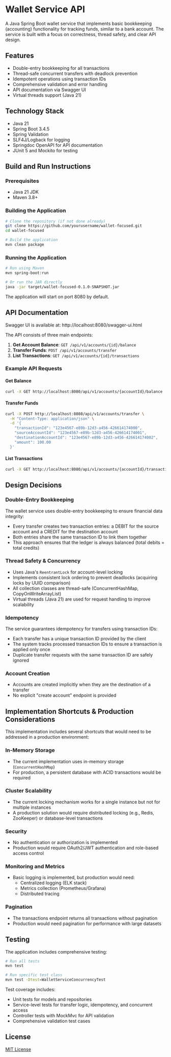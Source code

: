 # Wallet Service API

A Java Spring Boot wallet service that implements basic bookkeeping (accounting) functionality for tracking funds, similar to a bank account. The service is built with a focus on correctness, thread safety, and clear API design.

## Features

- Double-entry bookkeeping for all transactions
- Thread-safe concurrent transfers with deadlock prevention
- Idempotent operations using transaction IDs
- Comprehensive validation and error handling
- API documentation via Swagger UI
- Virtual threads support (Java 21)

## Technology Stack

- Java 21
- Spring Boot 3.4.5
- Spring Validation
- SLF4J/Logback for logging
- Springdoc OpenAPI for API documentation
- JUnit 5 and Mockito for testing

## Build and Run Instructions

### Prerequisites

- Java 21 JDK
- Maven 3.8+

### Building the Application

```bash
# Clone the repository (if not done already)
git clone https://github.com/yourusername/wallet-focused.git
cd wallet-focused

# Build the application
mvn clean package
```

### Running the Application

```bash
# Run using Maven
mvn spring-boot:run

# Or run the JAR directly
java -jar target/wallet-focused-0.1.0-SNAPSHOT.jar
```

The application will start on port 8080 by default.

## API Documentation

Swagger UI is available at: http://localhost:8080/swagger-ui.html

The API consists of three main endpoints:

1. **Get Account Balance**: `GET /api/v1/accounts/{id}/balance`
2. **Transfer Funds**: `POST /api/v1/accounts/transfer`
3. **List Transactions**: `GET /api/v1/accounts/{id}/transactions`

### Example API Requests

#### Get Balance

```bash
curl -X GET http://localhost:8080/api/v1/accounts/{accountId}/balance
```

#### Transfer Funds

```bash
curl -X POST http://localhost:8080/api/v1/accounts/transfer \
  -H "Content-Type: application/json" \
  -d '{
    "transactionId": "123e4567-e89b-12d3-a456-426614174000",
    "sourceAccountId": "123e4567-e89b-12d3-a456-426614174001", 
    "destinationAccountId": "123e4567-e89b-12d3-a456-426614174002",
    "amount": 100.00
  }'
```

#### List Transactions

```bash
curl -X GET http://localhost:8080/api/v1/accounts/{accountId}/transactions
```

## Design Decisions

### Double-Entry Bookkeeping

The wallet service uses double-entry bookkeeping to ensure financial data integrity:

- Every transfer creates two transaction entries: a DEBIT for the source account and a CREDIT for the destination account
- Both entries share the same transaction ID to link them together
- This approach ensures that the ledger is always balanced (total debits = total credits)

### Thread Safety & Concurrency

- Uses Java's `ReentrantLock` for account-level locking
- Implements consistent lock ordering to prevent deadlocks (acquiring locks by UUID comparison)
- All collection classes are thread-safe (ConcurrentHashMap, CopyOnWriteArrayList)
- Virtual threads (Java 21) are used for request handling to improve scalability

### Idempotency

The service guarantees idempotency for transfers using transaction IDs:

- Each transfer has a unique transaction ID provided by the client
- The system tracks processed transaction IDs to ensure a transaction is applied only once
- Duplicate transfer requests with the same transaction ID are safely ignored

### Account Creation

- Accounts are created implicitly when they are the destination of a transfer
- No explicit "create account" endpoint is provided

## Implementation Shortcuts & Production Considerations

This implementation includes several shortcuts that would need to be addressed in a production environment:

### In-Memory Storage

- The current implementation uses in-memory storage (`ConcurrentHashMap`)
- For production, a persistent database with ACID transactions would be required

### Cluster Scalability

- The current locking mechanism works for a single instance but not for multiple instances
- A production solution would require distributed locking (e.g., Redis, ZooKeeper) or database-level transactions

### Security

- No authentication or authorization is implemented
- Production would require OAuth2/JWT authentication and role-based access control

### Monitoring and Metrics

- Basic logging is implemented, but production would need:
  - Centralized logging (ELK stack)
  - Metrics collection (Prometheus/Grafana)
  - Distributed tracing

### Pagination

- The transactions endpoint returns all transactions without pagination
- Production would need pagination for performance with large datasets

## Testing

The application includes comprehensive testing:

```bash
# Run all tests
mvn test

# Run specific test class
mvn test -Dtest=WalletServiceConcurrencyTest
```

Test coverage includes:
- Unit tests for models and repositories
- Service-level tests for transfer logic, idempotency, and concurrent access
- Controller tests with MockMvc for API validation
- Comprehensive validation test cases

## License

[MIT License](LICENSE) 
